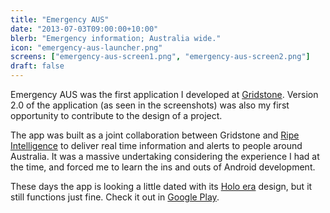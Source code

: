 ```yaml
---
title: "Emergency AUS"
date: "2013-07-03T09:00:00+10:00"
blerb: "Emergency information; Australia wide."
icon: "emergency-aus-launcher.png"
screens: ["emergency-aus-screen1.png", "emergency-aus-screen2.png"]
draft: false
---
```


Emergency AUS was the first application I developed at
[Gridstone](//gridstone.com.au/). Version 2.0 of the application (as seen in the
screenshots) was also my first opportunity to contribute to the design of a project.

The app was built as a joint collaboration between Gridstone and
[Ripe Intelligence](https://ripeintel.info/) to deliver real time information and
alerts to people around Australia. It was a massive undertaking considering the
experience I had at the time, and forced me to learn the ins and outs of Android
development.

These days the app is looking a little dated with its
[Holo era](http://android-developers.blogspot.com.au/2012/01/holo-everywhere.html)
design, but it still functions just fine. Check it out in
[Google Play](https://play.google.com/store/apps/details?id=com.gridstone.emergencyaus).

